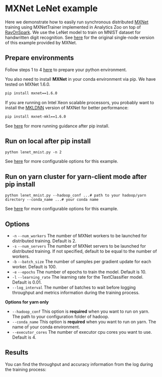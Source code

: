 # MXNet LeNet example

Here we demonstrate how to easily run synchronous distributed [MXNet](https://github.com/apache/incubator-mxnet) training using 
MXNetTrainer implemented in Analytics Zoo on top of [RayOnSpark](https://analytics-zoo.github.io/master/#ProgrammingGuide/rayonspark/).
We use the LeNet model to train on MNIST dataset for handwritten digit recognition. 
See [here](https://mxnet.apache.org/api/python/docs/tutorials/packages/gluon/image/mnist.html) for the original single-node version of this example provided by MXNet.


## Prepare environments
Follow steps 1 to 4 [here](https://analytics-zoo.github.io/master/#ProgrammingGuide/rayonspark/#steps-to-run-rayonspark) 
to prepare your python environment.

You also need to install **MXNet** in your conda environment via pip. We have tested on MXNet 1.6.0.
```bash
pip install mxnet==1.6.0
```
If you are running on Intel Xeon scalable processors, you probably want to install the [MKLDNN](https://github.com/oneapi-src/oneDNN) version of MXNet for better performance:
```bash
pip install mxnet-mkl==1.6.0
```

See [here](https://analytics-zoo.github.io/master/#PythonUserGuide/run/#run-after-pip-install)
for more running guidance after pip install. 

## Run on local after pip install
```
python lenet_mnist.py -n 2
```
See [here](#Options) for more configurable options for this example.

## Run on yarn cluster for yarn-client mode after pip install 
```
python lenet_mnist.py --hadoop_conf ...# path to your hadoop/yarn directory --conda_name ...# your conda name
```
 
See [here](#Options) for more configurable options for this example.

## Options
- `-n` `--num_workers` The number of MXNet workers to be launched for distributed training. Default is 2.
- `-s` `--num_servers` The number of MXNet servers to be launched for distributed training. If not specified, default to be equal to the number of workers.
- `-b` `--batch_size` The number of samples per gradient update for each worker. Default is 100.
- `-e` `--epochs` The number of epochs to train the model. Default is 10.
- `-l` `--learning_rate` The learning rate for the TextClassifier model. Default is 0.01.
- `--log_interval` The number of batches to wait before logging throughput and metrics information during the training process.

**Options for yarn only**
- `--hadoop_conf` This option is **required** when you want to run on yarn. The path to your configuration folder of hadoop.
- `--conda_name` This option is **required** when you want to run on yarn. The name of your conda environment.
- `--executor_cores` The number of executor cpu cores you want to use. Default is 4.

## Results
You can find the throughput and accuracy information from the log during the training process: